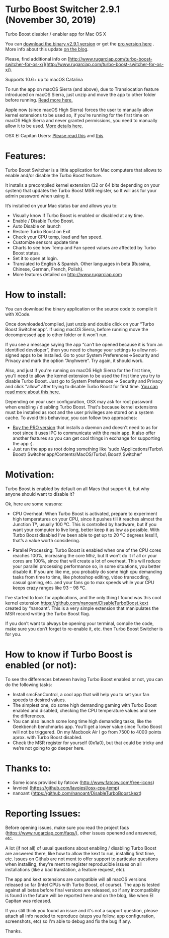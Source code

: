 Turbo Boost Switcher 2.9.1 (November 30, 2019)
====================

Turbo Boost disabler / enabler app for Mac OS X

You can [download the binary v2.9.1 version](https://s3.amazonaws.com/turbo-boost-switcher/Turbo+Boost+Switcher_2.9.1.zip) or get the [pro version here](https://gumroad.com/l/YeBQUF) . More info about this update [on the blog](https://www.rugarciap.com/2019/09/tbs-new-version-2-9-0/).

Please, find additional info on [http://www.rugarciap.com/turbo-boost-switcher-for-os-x/](http://www.rugarciap.com/turbo-boost-switcher-for-os-x/). 

Supports 10.6+ up to macOS Catalina

To run the app on macOS Sierra (and above), due to Translocation feature introduced on macOS Sierra, just unzip and move the app to other folder before running. [Read more here.](http://www.rugarciap.com/2016/08/how-to-run-turbo-boost-switcher-on-macos-sierra/)

Apple now (since macOS High Sierra) forces the user to manually allow kernel extensions to be used so, if you're running for the first time on macOS High Sierra and never granted permissions, you need to manually allow it to be used. [More details here.](https://www.rugarciap.com/2017/09/an-update-after-macos-high-sierra-release/)

OSX El Capitan Users: [Please read this](http://www.rugarciap.com/2015/11/osx-el-capitan-tbs/) and [this](http://www.rugarciap.com/faqs/)

Features:
====================

Turbo Boost Switcher is a little application for Mac computers that allows to enable and/or disable the Turbo Boost feature.

It installs a precompiled kernel extension (32 or 64 bits depending on your system) that updates the Turbo Boost MSR register, so It will ask for your admin password when using it.

It’s installed on your Mac status bar and allows you to:

- Visually know if Turbo Boost is enabled or disabled at any time.
- Enable / Disable Turbo Boost.
- Auto Disable on launch
- Restore Turbo Boost on Exit
- Check your CPU temp, load and fan speed.
- Customize sensors update time
- Charts to see how Temp and Fan speed values are affected by Turbo Boost status.
- Set it to open at login.
- Translated to English & Spanish. Other languages in beta (Russina, Chinese, German, French, Polish).
- More features detailed on http://www.rugarciap.com

How to install:
====================

You can download the binary application or the source code to compile it with XCode.

Once downloaded/compiled, just unzip and double click on your “Turbo Boost Switcher.app”. If using macOS Sierra, before running move the decompressed app to other folder or it won't run.

If you see a message saying the app “can’t be opened because it is from an identified developer”, then you need to change your settings to allow not-signed apps to be installed. Go to your System Preferences->Security and Privacy and mark the option “Anyhwere”. Try again, it should work.

Also, and just if you're running on macOS High Sierra for the first time, you'll need to allow the kernel extension to be used the first time you try to disable Turbo Boost. Just go to System Preferences -> Security and Privacy and click "allow" after trying to disable Turbo Boost for first time. [You can read more about this here.](http://www.rugarciap.com/2016/08/how-to-run-turbo-boost-switcher-on-macos-sierra/)

Depending on your user configuration, OSX may ask for root password when enabling / disabling Turbo Boost. That's because kernel extensions must be installed as root and the user privileges are stored on a system cache. To avoid this behaviour, you can follow two approaches:

 - [Buy the PRO version](https://gumroad.com/l/YeBQUF) that installs a daemon and doesn't need to as for root since it uses IPC to communicate with the main app. It also offer another features so you can get cool things in exchange for supporting the app :).
 - Just run the app as root doing something like 'sudo /Applications/Turbo\ Boost\ Switcher.app/Contents/MacOS/Turbo\ Boost\ Switcher'

Motivation:
====================

Turbo Boost is enabled by default on all Macs that support it, but why anyone should want to disable it?

Ok, here are some reasons:

- CPU Overheat: When Turbo Boost is activated, prepare to experiment high temperatures on your CPU, since it pushes till it reaches almost the Junction Tº, usually 100 ºC. This is controlled by hardware, but if you want your computer to live long, better keep it as low as possible. With Turbo Boost disabled I’ve been able to get up to 20 ºC degrees less!!!, that’s a value worth considering.

- Parallel Processing: Turbo Boost is enabled when one of the CPU cores reaches 100%, increasing the core Mhz, but It won’t do it if all or your cores are 100%, since that will create a lot of overheat. This will reduce your parallel processing performance so, in some situations, you better disable it.
If you are like me, you probably do some high cpu demanding tasks from time to time, like photoshop editing, video transcoding, casual gaming, etc. and your fans go to max speeds while your CPU keeps crazy ranges like 93 – 98 ºC.

I’ve started to look for applications, and the only thing I found was this cool kernel extension https://github.com/nanoant/DisableTurboBoost.kext created by “nanoant”. This is a very simple extension that manipulates the MSR record writing the Turbo Boost flag.

If you don’t want to always be opening your terminal, compile the code, make sure you don’t forget to re-enable it, etc. then Turbo Boost Switcher is for you.

 
How to know if Turbo Boost is enabled (or not):
====================

To see the differences between having Turbo Boost enabled or not, you can do the following tasks:

- Install smcFanControl, a cool app that will help you to set your fan speeds to desired values.
- The simplest one, do some high demanding gaming with Turbo Boost enabled and disabled, checking the CPU temperature values and see the differences.
- You can also launch some long time high demanding tasks, like the Geekbench benchmarks app. You’ll get a lower value since Turbo Boost will not be triggered. On my Macbook Air I go from 7500 to 4000 points aprox. with Turbo Boost disabled.
- Check the MSR register for yourself (0x1a0), but that could be tricky and we’re not going to go deeper here.
 

Thanks to:
===========

- Some icons provided by fatcow (http://www.fatcow.com/free-icons)
- lavoiesl (https://github.com/lavoiesl/osx-cpu-temp)
- nanoant (https://github.com/nanoant/DisableTurboBoost.kext)

Reporting Issues:
===========

Before opening issues, make sure you read the project faqs (https://www.rugarciap.com/faqs/), other issues openend and answered, etc.

A lot (if not all) of usual questions about enabling / disabling Turbo Boost are answered there, like how to allow the kext to run, installing first time, etc. Issues on Github are not ment to offer support to particular questions when installing, they're ment to register reproducible issues on all installations (like a bad translation, a feature request, etc). 

The app and kext extensions are compatible will all macOS versions released so far (Intel CPUs with Turbo Boost, of course). The app is tested against all betas before final versions are released, so if any incompatiblity is found in the future will be reported here and on the blog, like when El Capitan was released.

If you still think you found an issue and it's not a support question, please attach all info needed to reproduce (steps you follow, app configuration, screenshots, etc) so I'm able to debug and fix the bug if any. 

Thanks.


